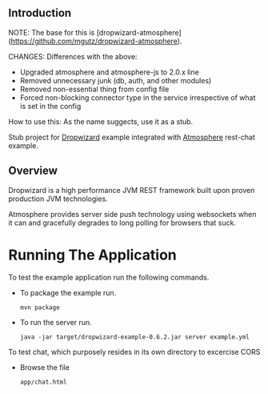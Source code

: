 ## Introduction

NOTE: The base for this is [dropwizard-atmosphere] (https://github.com/mgutz/dropwizard-atmosphere).

CHANGES: Differences with the above:
* Upgraded atmosphere and atmosphere-js to 2.0.x line
* Removed unnecessary junk (db, auth, and other modules)
* Removed non-essential thing from config file
* Forced non-blocking connector type in the service irrespective of what is set in the config

How to use this: As the name suggects, use it as a stub.

Stub project for [Dropwizard](http://dropwizard.codahale.com/) example integrated with [Atmosphere](https://github.com/Atmosphere/atmosphere) rest-chat example.

## Overview

Dropwizard is a high performance JVM REST framework built upon proven production JVM technologies.

Atmosphere provides server side push technology using websockets when it can and
gracefully degrades to long polling for browsers that suck.

# Running The Application

To test the example application run the following commands.

*   To package the example run.

        mvn package

*   To run the server run.

        java -jar target/dropwizard-example-0.6.2.jar server example.yml

To test chat, which purposely resides in its own directory to excercise CORS

*   Browse the file

        app/chat.html

